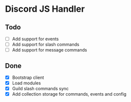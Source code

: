 # Discord JS Handler

## Todo

- [ ] Add support for events
- [ ] Add support for slash commands
- [ ] Add support for message commands

## Done

- [X] Bootstrap client
- [X] Load modules
- [X] Guild slash commands sync
- [X] Add collection storage for commands, events and config
